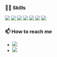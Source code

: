 ### 👨‍💻 Skills


[![](https://img.shields.io/badge/-React-61DAFB?style=for-the-badge&logo=react&logoColor=16181D)](https://reactjs.org/)
[![](https://img.shields.io/badge/-NEXT.JS-000000?style=for-the-badge&logo=next.js&logoColor=white)](https://nextjs.org/blog/next-14)
[![](https://img.shields.io/badge/-Typescript-3178C6?style=for-the-badge&logo=typescript&logoColor=white)](https://www.typescriptlang.org/)
[![](https://img.shields.io/badge/-Tailwind-35B6D4?style=for-the-badge&logo=tailwindcss&logoColor=white)](https://tailwindcss.com/)
[![](https://img.shields.io/badge/-AWS-232F3E?style=for-the-badge&logo=amazonaws&logoColor=white)](https://aws.amazon.com/)
[![](https://img.shields.io/badge/-NestJS-000000?style=for-the-badge&logo=nestjs&logoColor=ed2945)](https://docs.nestjs.com/)
[![](https://img.shields.io/badge/-GraphQL-000000?style=for-the-badge&logo=graphql&logoColor=d64292)](https://docs.nestjs.com/)

### 📫 How to reach me

- [![](https://img.shields.io/badge/LinkedIn-toritova-blue?style=social&logo=linkedin)](https://www.linkedin.com/in/toritovawebdev/)
- [![](https://img.shields.io/badge/Email-toriatovawebdev@gmail.com-red?style=social&logo=gmail)](mailto:toriatovawebdev@gmail.com)
